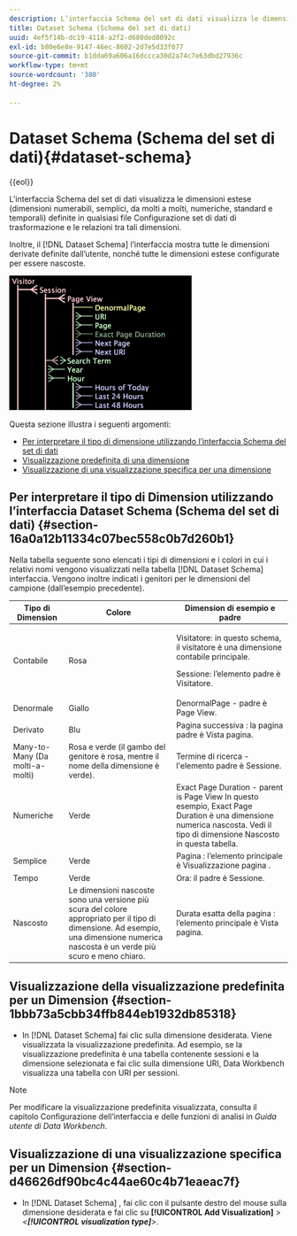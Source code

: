 ```yaml
---
description: L’interfaccia Schema del set di dati visualizza le dimensioni estese (dimensioni numerabili, semplici, da molti a molti, numeriche, standard e temporali) definite in qualsiasi file Configurazione set di dati di trasformazione e le relazioni tra tali dimensioni.
title: Dataset Schema (Schema del set di dati)
uuid: 4ef5f14b-dc19-4118-a2f2-d680ded8092c
exl-id: b80e6e8e-9147-46ec-8602-2d7e5d33f077
source-git-commit: b1dda69a606a16dccca30d2a74c7e63dbd27936c
workflow-type: tm+mt
source-wordcount: '380'
ht-degree: 2%

---
```


# Dataset Schema (Schema del set di dati){#dataset-schema}

{{eol}}

L’interfaccia Schema del set di dati visualizza le dimensioni estese (dimensioni numerabili, semplici, da molti a molti, numeriche, standard e temporali) definite in qualsiasi file Configurazione set di dati di trasformazione e le relazioni tra tali dimensioni.

Inoltre, il [!DNL Dataset Schema] l’interfaccia mostra tutte le dimensioni derivate definite dall’utente, nonché tutte le dimensioni estese configurate per essere nascoste.

![](assets/vis_DatasetSchema_Example.png)

Questa sezione illustra i seguenti argomenti:

* [Per interpretare il tipo di dimensione utilizzando l’interfaccia Schema del set di dati](../../../../home/c-dataset-const-proc/c-dataset-config-tools/c-dataset-config-int/c-dataset-schema.md#section-16a0a12b11334c07bec558c0b7d260b1)
* [Visualizzazione predefinita di una dimensione](../../../../home/c-dataset-const-proc/c-dataset-config-tools/c-dataset-config-int/c-dataset-schema.md#section-1bbb73a5cbb34ffb844eb1932db85318)
* [Visualizzazione di una visualizzazione specifica per una dimensione](../../../../home/c-dataset-const-proc/c-dataset-config-tools/c-dataset-config-int/c-dataset-schema.md#section-d46626df90bc4c44ae60c4b71eaeac7f)

## Per interpretare il tipo di Dimension utilizzando l’interfaccia Dataset Schema (Schema del set di dati) {#section-16a0a12b11334c07bec558c0b7d260b1}

Nella tabella seguente sono elencati i tipi di dimensioni e i colori in cui i relativi nomi vengono visualizzati nella tabella [!DNL Dataset Schema] interfaccia. Vengono inoltre indicati i genitori per le dimensioni del campione (dall’esempio precedente).

<table id="table_20D1A9EAAED247338476C475C63255F5"> 
 <thead> 
  <tr> 
   <th colname="col1" class="entry"> Tipo di Dimension </th> 
   <th colname="col2" class="entry"> Colore </th> 
   <th colname="col3" class="entry"> Dimension di esempio e padre </th> 
  </tr> 
 </thead>
 <tbody> 
  <tr> 
   <td colname="col1"> Contabile </td> 
   <td colname="col2"> Rosa </td> 
   <td colname="col3"> <p>Visitatore: in questo schema, il visitatore è una dimensione contabile principale. </p> <p> Sessione: l’elemento padre è Visitatore. </p> </td> 
  </tr> 
  <tr> 
   <td colname="col1"> Denormale </td> 
   <td colname="col2"> Giallo </td> 
   <td colname="col3"> DenormalPage - padre è Page View. </td> 
  </tr> 
  <tr> 
   <td colname="col1"> Derivato </td> 
   <td colname="col2"> Blu </td> 
   <td colname="col3"> Pagina successiva : la pagina padre è Vista pagina. </td> 
  </tr> 
  <tr> 
   <td colname="col1"> Many-to-Many (Da molti-a-molti) </td> 
   <td colname="col2"> Rosa e verde (il gambo del genitore è rosa, mentre il nome della dimensione è verde). </td> 
   <td colname="col3"> Termine di ricerca - l'elemento padre è Sessione. </td> 
  </tr> 
  <tr> 
   <td colname="col1"> Numeriche </td> 
   <td colname="col2"> Verde </td> 
   <td colname="col3"> Exact Page Duration - parent is Page View In questo esempio, Exact Page Duration è una dimensione numerica nascosta. Vedi il tipo di dimensione Nascosto in questa tabella. </td> 
  </tr> 
  <tr> 
   <td colname="col1"> Semplice </td> 
   <td colname="col2"> Verde </td> 
   <td colname="col3"> Pagina : l’elemento principale è Visualizzazione pagina . </td> 
  </tr> 
  <tr> 
   <td colname="col1"> Tempo </td> 
   <td colname="col2"> Verde </td> 
   <td colname="col3"> Ora: il padre è Sessione. </td> 
  </tr> 
  <tr> 
   <td colname="col1"> Nascosto </td> 
   <td colname="col2"> Le dimensioni nascoste sono una versione più scura del colore appropriato per il tipo di dimensione. Ad esempio, una dimensione numerica nascosta è un verde più scuro e meno chiaro. </td> 
   <td colname="col3"> Durata esatta della pagina : l’elemento principale è Vista pagina. </td> 
  </tr> 
 </tbody> 
</table>

## Visualizzazione della visualizzazione predefinita per un Dimension {#section-1bbb73a5cbb34ffb844eb1932db85318}

* In [!DNL Dataset Schema] fai clic sulla dimensione desiderata. Viene visualizzata la visualizzazione predefinita. Ad esempio, se la visualizzazione predefinita è una tabella contenente sessioni e la dimensione selezionata e fai clic sulla dimensione URI, Data Workbench visualizza una tabella con URI per sessioni.

>[!NOTE]
>
>Per modificare la visualizzazione predefinita visualizzata, consulta il capitolo Configurazione dell’interfaccia e delle funzioni di analisi in *Guida utente di Data Workbench*.

## Visualizzazione di una visualizzazione specifica per un Dimension {#section-d46626df90bc4c44ae60c4b71eaeac7f}

* In [!DNL Dataset Schema] , fai clic con il pulsante destro del mouse sulla dimensione desiderata e fai clic su **[!UICONTROL Add Visualization]** > *&lt;**[!UICONTROL visualization type]**>*.
